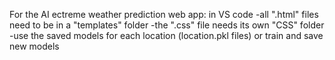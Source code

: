 For the AI ectreme weather prediction web app:
in VS code
-all ".html" files need to be in a "templates" folder
-the ".css" file needs its own "CSS" folder
-use the saved models for each location (location.pkl files) or train and save new models

